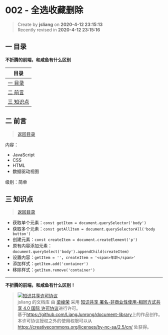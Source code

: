002 - 全选收藏删除
===

> Create by **jsliang** on **2020-4-12 23:15:13**  
> Recently revised in **2020-4-12 23:15:16**

## <a name="chapter-one" id="chapter-one"></a>一 目录

**不折腾的前端，和咸鱼有什么区别**

| 目录 |
| --- | 
| [一 目录](#chapter-one) | 
| <a name="catalog-chapter-two" id="catalog-chapter-two"></a>[二 前言](#chapter-two) |
| <a name="catalog-chapter-three" id="catalog-chapter-three"></a>[三 知识点](#chapter-three) |

## <a name="chapter-two" id="chapter-two"></a>二 前言

> [返回目录](#chapter-one)

内容：

* JavaScript
* CSS
* HTML
* 数据驱动视图

级别：简单

## <a name="chapter-three" id="chapter-three"></a>三 知识点

> [返回目录](#chapter-one)

* 获取单个元素：`const getItem = document.querySelector('body')`
* 获取多个元素：`const getAllItem = document.querySelectorAll('body button')`
* 创建元素：`const createItem = document.createElement('p')`
* 原有内容添加元素：`document.querySelect('body').appendChild(createItem)`
* 设置内容：`getItem = ''`，`createItem = '<span>年龄</span>'`
* 添加样式：`getItem.add('container')`
* 移除样式：`getItem.remove('container')`

---

**不折腾的前端，和咸鱼有什么区别！**

> <a rel="license" href="http://creativecommons.org/licenses/by-nc-sa/4.0/"><img alt="知识共享许可协议" style="border-width:0" src="https://i.creativecommons.org/l/by-nc-sa/4.0/88x31.png" /></a><br /><span xmlns:dct="http://purl.org/dc/terms/" property="dct:title">jsliang 的文档库</span> 由 <a xmlns:cc="http://creativecommons.org/ns#" href="https://github.com/LiangJunrong/document-library" property="cc:attributionName" rel="cc:attributionURL">梁峻荣</a> 采用 <a rel="license" href="http://creativecommons.org/licenses/by-nc-sa/4.0/">知识共享 署名-非商业性使用-相同方式共享 4.0 国际 许可协议</a>进行许可。<br />基于<a xmlns:dct="http://purl.org/dc/terms/" href="https://github.com/LiangJunrong/document-library" rel="dct:source">https://github.com/LiangJunrong/document-library</a>上的作品创作。<br />本许可协议授权之外的使用权限可以从 <a xmlns:cc="http://creativecommons.org/ns#" href="https://creativecommons.org/licenses/by-nc-sa/2.5/cn/" rel="cc:morePermissions">https://creativecommons.org/licenses/by-nc-sa/2.5/cn/</a> 处获得。